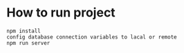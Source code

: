 # How to run project

```shell
npm install
config database connection variables to lacal or remote
npm run server
```